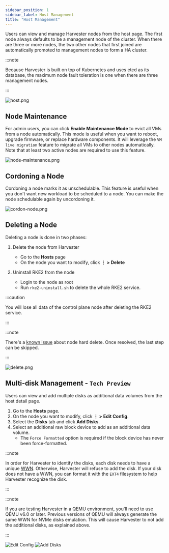 ```yaml
---
sidebar_position: 1
sidebar_label: Host Management
title: "Host Management"
---
```


<head>
  <link rel="canonical" href="https://docs.harvesterhci.io/v1.2/host"/>
</head>

Users can view and manage Harvester nodes from the host page. The first node always defaults to be a management node of the cluster. When there are three or more nodes, the two other nodes that first joined are automatically promoted to management nodes to form a HA cluster.

:::note

Because Harvester is built on top of Kubernetes and uses etcd as its database, the maximum node fault toleration is one when there are three management nodes.

:::

![host.png](/img/v1.0/host/host.png)

## Node Maintenance

For admin users, you can click **Enable Maintenance Mode** to evict all VMs from a node automatically. This mode is useful when you want to reboot, upgrade firmware, or replace hardware components. It will leverage the `VM live migration` feature to migrate all VMs to other nodes automatically. Note that at least two active nodes are required to use this feature.

![node-maintenance.png](/img/v1.0/host/node-maintenance.png)

## Cordoning a Node

Cordoning a node marks it as unschedulable. This feature is useful when you don't want new workload to be scheduled to a node. You can make the node schedulable again by uncordoning it.

![cordon-node.png](/img/v1.0/host/cordon-nodes.png)

## Deleting a Node

Deleting a node is done in two phases:

1. Delete the node from Harvester
    - Go to the **Hosts** page
    - On the node you want to modify, click **⋮ > Delete**

2. Uninstall RKE2 from the node
    - Login to the node as root
    - Run `rke2-uninstall.sh` to delete the whole RKE2 service.

:::caution

You will lose all data of the control plane node after deleting the RKE2 service.

:::

:::note

There's a [known issue](https://github.com/harvester/harvester/issues/1497) about node hard delete.
Once resolved, the last step can be skipped.

:::

![delete.png](/img/v1.0/host/delete.png)

## Multi-disk Management - `Tech Preview`

Users can view and add multiple disks as additional data volumes from the host detail page.

1. Go to the **Hosts** page.
2. On the node you want to modify, click **⋮ > Edit Config**.
2. Select the **Disks** tab and click **Add Disks**.
3. Select an additional raw block device to add as an additional data volume.
    - The `Force Formatted` option is required if the block device has never been force-formatted.

:::note

In order for Harvester to identify the disks, each disk needs to have a unique [WWN](https://en.wikipedia.org/wiki/World_Wide_Name). Otherwise, Harvester will refuse to add the disk.
If your disk does not have a WWN, you can format it with the `EXT4` filesystem to help Harvester recognize the disk.

:::

:::note

If you are testing Harvester in a QEMU environment, you'll need to use QEMU v6.0 or later. Previous versions of QEMU will always generate the same WWN for NVMe disks emulation. This will cause Harvester to not add the additional disks, as explained above.

:::

![Edit Config](/img/v1.0/host/edit-config.png)
![Add Disks](/img/v1.0/host/add-disks.png)
